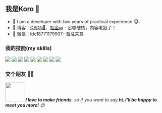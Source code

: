 ## 我是Koro 🌷

- 🌹 I am a developer with two years of practical experience 🐵.
- :pencil: 博客：[CSDN💬](https://blog.csdn.net/qq_49193551)、[掘金💤](https://juejin.cn/user/558985638326174) - 足够硬核，内容老狠了！
- 💌 微信：ldc18771179907- 备注来意



### 我的技能(my skills)   

![](https://img.shields.io/badge/-Python-3e74a2?style=flat-square&logo=Python&logoColor=fff)
![](https://img.shields.io/badge/-Odoo-714b67?style=flat-square&logo=odoo&logoColor=fff)
![](https://img.shields.io/badge/-Postgresql-4479A1?style=flat-square&logo=postgresql&logoColor=fff)
![](https://img.shields.io/badge/-Node.js-339933?style=flat-square&logo=Node.js&logoColor=fff)
![](https://img.shields.io/badge/-Vue-4fc08d?style=flat-square&logo=Vue.js&logoColor=fff)
![](https://img.shields.io/badge/-Docker-2496ED?style=flat-square&logo=Docker&logoColor=fff)
![](https://img.shields.io/badge/-Linux-000000?style=flat-square&logo=Linux&logoColor=fff)
![](https://img.shields.io/badge/-MySQL-4479A1?style=flat-square&logo=MySQL&logoColor=fff)
![](https://img.shields.io/badge/-Git-E84E31?style=flat-square&logo=Git&logoColor=fff)


### 交个朋友 👬🏻

<img src="https://media.giphy.com/media/LnQjpWaON8nhr21vNW/giphy.gif" width="60"> <em><b>I love to make friends.</b> so if you want to say <b>hi, I'll be happy to meet you more!</b> 😊</em>
